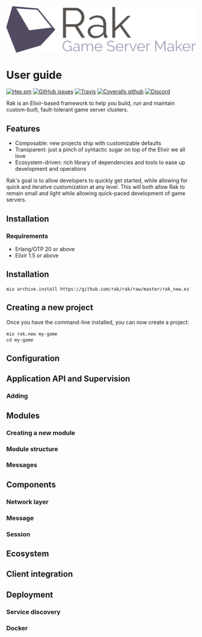 ![Logo](https://github.com/rak/rak/raw/master/images/logo.png)

# User guide
[![Hex.pm](https://img.shields.io/hexpm/dt/rak.svg?style=flat-square)](https://hexdocs.pm/rak)
[![GitHub issues](https://img.shields.io/github/issues/rak/rak.svg?style=flat-square)](https://github.com/rak/rak)
[![Travis](https://img.shields.io/travis/rak/rak.svg?style=flat-square)](https://travis-ci.org/rak/rak)
[![Coveralls github](https://img.shields.io/coveralls/github/rak/rak.svg?style=flat-square)](https://coveralls.io/github/rak/rak)
[![Discord](https://img.shields.io/discord/395472218525794304.svg?style=flat-square)](https://discord.gg/jAuGsV)

Rak is an Elixir-based framework to help you build, run and maintain custom-built, fault-tolerant game server clusters.

## Features
  
  - Composable: new projects ship with customizable defaults
  - Transparent: just a pinch of syntactic sugar on top of the Elixir we all love
  - Ecosystem-driven: rich library of dependencies and tools to ease up development and operations

Rak's goal is to allow developers to quickly get started, while
allowing for quick and iterative customization at any level. This will both allow Rak to remain small and light while allowing quick-paced development of game servers.

## Installation

### Requirements

  - Erlang/OTP 20 or above
  - Elixir 1.5 or above

## Installation

```shell
mix archive.install https://github.com/rak/rak/raw/master/rak_new.ez
```

## Creating a new project

Once you have the command-line installed, you can now create a project:

```shell
mix rak.new my-game
cd my-game
```

## Configuration

## Application API and Supervision

### Adding 

## Modules

### Creating a new module

### Module structure

### Messages

## Components

### Network layer

### Message

### Session

## Ecosystem

## Client integration

## Deployment

### Service discovery

### Docker
